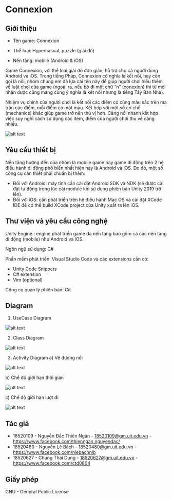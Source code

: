 # Connexion
## Giới thiệu
- Tên game: Connexion

- Thể loại: Hypercasual, puzzle (giải đố)

- Nền tảng: mobile (Android & iOS)

Game Connexion, với thể loại giải đố đơn giản, hỗ trợ cho cả người dùng Android và iOS. Trong tiếng Pháp, Connexion có nghĩa là kết nối, hay còn gọi là nối, nhóm chúng em đã lựa cái tên này để giúp người chơi hiểu thêm về luật chơi của game (ngoài ra, nếu bỏ đi một chữ “n” (conexion) thì từ mới nhận được cũng mang cùng ý nghĩa là kết nối nhưng là tiếng Tây Ban Nha).

Nhiệm vụ chính của người chơi là kết nối các điểm có cùng màu sắc trên ma trận các điểm, mỗi điểm có một màu. Kết hợp với một số cơ chế (mechanics) khác giúp game trở nên thú vị hơn. Càng nối nhanh kết hợp việc suy nghĩ cách sử dụng các item, điểm của người chơi thu về càng nhiều.


![alt text](https://github.com/nlebachnlb/connexion/blob/main/Screenshots/Screenshot_20210126-195010.png?raw=true)

## Yêu cầu thiết bị
Nền tảng hướng đến của nhóm là mobile game hay game di động trên 2 hệ điều hành di động phổ biến nhất hiện nay là Android và iOS. Do đó, một số công cụ cần thiết phải chuẩn bị thêm:
- Đối với Android: máy tính cần cài đặt Android SDK và NDK (sẽ được cài đặt tự động trong lúc cài module khi sử dụng phiên bản Unity 2019 trở lên).
- Đối với iOS: cần phát triển trên hệ điều hành Mac OS và cài đặt XCode IDE để có thể build XCode project của Unity xuất ra lên iOS.

## Thư viện và yêu cầu công nghệ
Unity Engine : engine phát triển game đa nền tảng bao gồm cả các nền tảng di động (mobile) như Android và iOS.

Ngôn ngữ sử dụng: C#

Phần mềm phát triển: Visual Studio Code và các extensions cần có:
- Unity Code Snippets
- C# extension
- Vim (optional)

Công cụ quản lý phiên bản: Git

## Diagram
1. UseCase Diagram

![alt text](https://github.com/nlebachnlb/connexion/blob/main/UML/UseCaseDiagram.png?raw=true)

2. Class Diagram

![alt text](https://github.com/nlebachnlb/connexion/blob/main/UML/ClassDiagram.jpg?raw=true)

3. Activity Diagram
a) Vẽ đường nối

![alt text](https://github.com/nlebachnlb/connexion/blob/main/UML/ActivityDiagram1.jpg?raw=true)

b) Chế độ giới hạn thời gian

![alt text](https://github.com/nlebachnlb/connexion/blob/main/UML/ActivityDiagram2.jpg?raw=true)

c) Chế độ giới hạn lượt đi

![alt text](https://github.com/nlebachnlb/connexion/blob/main/UML/ActivityDiagram3.jpg?raw=true)


## Tác giả
- 18520109 - Nguyễn Đắc Thiên Ngân - 18520109@gm.uit.edu.vn - https://www.facebook.com/thienngan.nguyendac/
- 18520480 - Nguyễn Lê Bách - 18520480@gm.uit.edu.vn - https://www.facebook.com/nlebachnlb
- 18520627 - Chung Thái Dung - 18520627@gm.uit.edu.vn - https://www.facebook.com/ctd0804
## Giấy phép
GNU - General Public License
